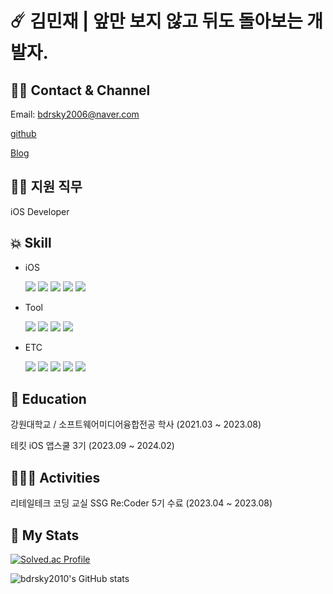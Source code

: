 # ☄️ 김민재 | 앞만 보지 않고 뒤도 돌아보는 개발자.

## 🤳🏼 Contact & Channel
  Email: bdrsky2006@naver.com


  [github](https://github.com/bdrsky2010)
  

  [Blog](https://minjae1995.tistory.com/)

## 🙋🏻 지원 직무
  iOS Developer

## 💥 Skill
  * iOS

    <img src="https://img.shields.io/badge/Swift-F05138?style=plastic&logo=swift&logoColor=white"> <img src="https://img.shields.io/badge/UIkit-2396F3?style=plastic&logo=uikit&logoColor=white"> <img src="https://img.shields.io/badge/SwiftUI-F05138?style=plastic&logo=swift&logoColor=white"> <img src="https://img.shields.io/badge/Combine-F05138?style=plastic&logo=swift&logoColor=white"> <img src="https://img.shields.io/badge/ReactiveX-B7178C?style=plastic&logo=reactivex&logoColor=white">
    
  * Tool
    
    <img src="https://img.shields.io/badge/Figma-F24E1E?style=plastic&logo=figma&logoColor=white">
    <img src="https://img.shields.io/badge/Firebase-FFCA28?style=plastic&logo=firebase&logoColor=white">
    <img src="https://img.shields.io/badge/git-F05032?style=plastic&logo=git&logoColor=white"> <img src="https://img.shields.io/badge/github-181717?style=plastic&logo=github&logoColor=white">  
  * ETC
  
    <img src="https://img.shields.io/badge/C-A8B9CC?style=plastic&logo=c%2B%2B&logoColor=white">
    <img src="https://img.shields.io/badge/C++-00599C?style=plastic&logo=cplusplus&logoColor=white">
    <img src="https://img.shields.io/badge/JAVA-007396?style=plastic&logo=java&logoColor=white">
    <img src="https://img.shields.io/badge/JavaScript-F7DF1E?style=plastic&logo=javascript&logoColor=white">
    <img src="https://img.shields.io/badge/Python-3776AB?style=plastic&logo=python&logoColor=white">

## 🏫 Education
  강원대학교 / 소프트웨어미디어융합전공 학사 (2021.03 ~ 2023.08)


  테킷 iOS 앱스쿨 3기 (2023.09 ~ 2024.02)


## 🧑🏻‍🏫 Activities
  리테일테크 코딩 교실 SSG Re:Coder 5기 수료 (2023.04 ~ 2023.08)


## 💼 My Stats
[![Solved.ac Profile](http://mazassumnida.wtf/api/v2/generate_badge?boj=bdrsky2010)](https://solved.ac/bdrsky2010/)

![bdrsky2010's GitHub stats](https://github-readme-stats.vercel.app/api?username=bdrsky2010&theme=transparent&show_icons=true)
